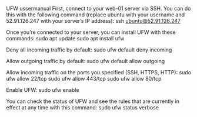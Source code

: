 UFW ussermanual
First, connect to your web-01 server via SSH. You can do this with the following command (replace ubuntu with your username and 52.91.126.247 with your server’s IP address):
ssh ubuntu@52.91.126.247

Once you’re connected to your server, you can install UFW with these commands:
sudo apt update
sudo apt install ufw

Deny all incoming traffic by default:
sudo ufw default deny incoming

Allow outgoing traffic by default:
sudo ufw default allow outgoing

Allow incoming traffic on the ports you specified (SSH, HTTPS, HTTP):
sudo ufw allow 22/tcp
sudo ufw allow 443/tcp
sudo ufw allow 80/tcp

Enable UFW:
sudo ufw enable

You can check the status of UFW and see the rules that are currently in effect at any time with this command:
sudo ufw status verbose
